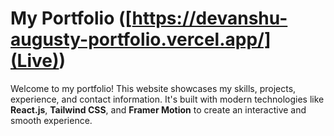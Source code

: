 # My Portfolio ([https://devanshu-augusty-portfolio.vercel.app/](Live))

Welcome to my portfolio! This website showcases my skills, projects, experience, and contact information. It's built with modern technologies like **React.js**, **Tailwind CSS**, and **Framer Motion** to create an interactive and smooth experience.
